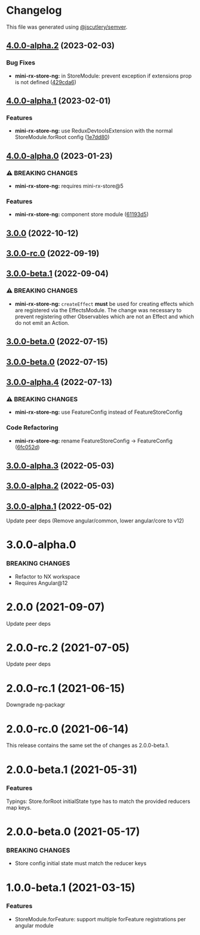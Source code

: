 # Changelog

This file was generated using [@jscutlery/semver](https://github.com/jscutlery/semver).

## [4.0.0-alpha.2](https://github.com/spierala/mini-rx-store/compare/mini-rx-store-ng-4.0.0-alpha.1...mini-rx-store-ng-4.0.0-alpha.2) (2023-02-03)


### Bug Fixes

* **mini-rx-store-ng:** in StoreModule: prevent exception if extensions prop is not defined ([429cda6](https://github.com/spierala/mini-rx-store/commit/429cda6e768aafcfabc0760ddcbf789c5819da85))

## [4.0.0-alpha.1](https://github.com/spierala/mini-rx-store/compare/mini-rx-store-ng-4.0.0-alpha.0...mini-rx-store-ng-4.0.0-alpha.1) (2023-02-01)


### Features

* **mini-rx-store-ng:** use ReduxDevtoolsExtension with the normal StoreModule.forRoot config ([1e7dd80](https://github.com/spierala/mini-rx-store/commit/1e7dd803b44cd85d2866765019534daed35c39a3))

## [4.0.0-alpha.0](https://github.com/spierala/mini-rx-store/compare/mini-rx-store-ng-3.0.0...mini-rx-store-ng-4.0.0-alpha.0) (2023-01-23)


### ⚠ BREAKING CHANGES

* **mini-rx-store-ng:** requires mini-rx-store@5

### Features

* **mini-rx-store-ng:** component store module ([61193d5](https://github.com/spierala/mini-rx-store/commit/61193d59f9661861ab6a0fba30cb8146dd1127d7))

## [3.0.0](https://github.com/spierala/mini-rx-store/compare/mini-rx-store-ng-3.0.0-rc.0...mini-rx-store-ng-3.0.0) (2022-10-12)

## [3.0.0-rc.0](https://github.com/spierala/mini-rx-store/compare/mini-rx-store-ng-3.0.0-beta.1...mini-rx-store-ng-3.0.0-rc.0) (2022-09-19)

## [3.0.0-beta.1](https://github.com/spierala/mini-rx-store/compare/mini-rx-store-ng-3.0.0-beta.0...mini-rx-store-ng-3.0.0-beta.1) (2022-09-04)

### ⚠ BREAKING CHANGES

* **mini-rx-store-ng:** `createEffect` **must** be used for creating effects which are registered via the EffectsModule. The change was necessary to prevent registering other Observables which are not an Effect and which do not emit an Action.

## [3.0.0-beta.0](https://github.com/spierala/mini-rx-store/compare/mini-rx-store-ng-3.0.0-alpha.4...mini-rx-store-ng-3.0.0-beta.0) (2022-07-15)

## [3.0.0-beta.0](https://github.com/spierala/mini-rx-store/compare/mini-rx-store-ng-3.0.0-alpha.4...mini-rx-store-ng-3.0.0-beta.0) (2022-07-15)

## [3.0.0-alpha.4](https://github.com/spierala/mini-rx-store/compare/mini-rx-store-ng-3.0.0-alpha.3...mini-rx-store-ng-3.0.0-alpha.4) (2022-07-13)


### ⚠ BREAKING CHANGES

* **mini-rx-store-ng:** use FeatureConfig instead of FeatureStoreConfig

### Code Refactoring

* **mini-rx-store-ng:** rename FeatureStoreConfig -> FeatureConfig ([6fc052d](https://github.com/spierala/mini-rx-store/commit/6fc052d5914a1e62d055165d7380b8a2db1fb3ae))

## [3.0.0-alpha.3](https://github.com/spierala/mini-rx-store/compare/mini-rx-store-ng-3.0.0-alpha.2...mini-rx-store-ng-3.0.0-alpha.3) (2022-05-03)

## [3.0.0-alpha.2](https://github.com/spierala/mini-rx-store/compare/mini-rx-store-ng-3.0.0-alpha.1...mini-rx-store-ng-3.0.0-alpha.2) (2022-05-03)

## [3.0.0-alpha.1](https://github.com/spierala/mini-rx-store/compare/mini-rx-store-ng-3.0.0-alpha.0...mini-rx-store-ng-3.0.0-alpha.1) (2022-05-02)

Update peer deps (Remove angular/common, lower angular/core to v12)

# 3.0.0-alpha.0
### BREAKING CHANGES
* Refactor to NX workspace
* Requires Angular@12

# 2.0.0 (2021-09-07)
Update peer deps

# 2.0.0-rc.2 (2021-07-05)
Update peer deps

# 2.0.0-rc.1 (2021-06-15)
Downgrade ng-packagr

# 2.0.0-rc.0 (2021-06-14)
This release contains the same set the of changes as 2.0.0-beta.1.

# 2.0.0-beta.1 (2021-05-31)

### Features
Typings: Store.forRoot initialState type has to match the provided reducers map keys.

# 2.0.0-beta.0 (2021-05-17)

### BREAKING CHANGES

* Store config initial state must match the reducer keys

# 1.0.0-beta.1 (2021-03-15)

### Features
* StoreModule.forFeature: support multiple forFeature registrations per angular module
